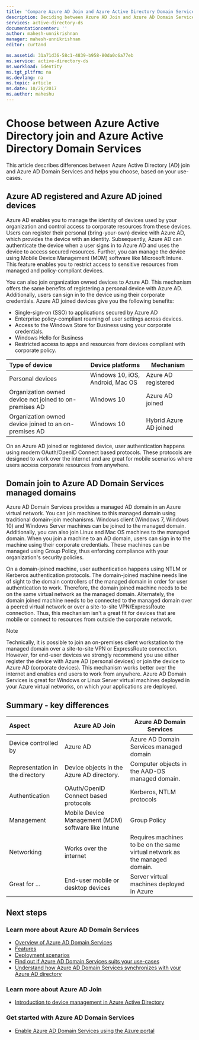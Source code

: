 ```yaml
---
title: 'Compare Azure AD Join and Azure Active Directory Domain Services | Microsoft Docs'
description: Deciding between Azure AD Join and Azure AD Domain Services
services: active-directory-ds
documentationcenter: ''
author: mahesh-unnikrishnan
manager: mahesh-unnikrishnan
editor: curtand

ms.assetid: 31a71d36-58c1-4839-b958-80da0c6a77eb
ms.service: active-directory-ds
ms.workload: identity
ms.tgt_pltfrm: na
ms.devlang: na
ms.topic: article
ms.date: 10/26/2017
ms.author: maheshu
---
```


# Choose between Azure Active Directory join and Azure Active Directory Domain Services
This article describes differences between Azure Active Directory (AD) join and Azure AD Domain Services and helps you choose, based on your use-cases.

## Azure AD registered and Azure AD joined devices
Azure AD enables you to manage the identity of devices used by your organization and control access to corporate resources from these devices. Users can register their personal (bring-your-own) device with Azure AD, which provides the device with an identity. Subsequently, Azure AD can authenticate the device when a user signs in to Azure AD and uses the device to access secured resources. Further, you can manage the device using Mobile Device Management (MDM) software like Microsoft Intune. This feature enables you to restrict access to sensitive resources from managed and policy-compliant devices.

You can also join organization owned devices to Azure AD. This mechanism offers the same benefits of registering a personal device with Azure AD. Additionally, users can sign in to the device using their corporate credentials. Azure AD joined devices give you the following benefits:
* Single-sign-on (SSO) to applications secured by Azure AD
* Enterprise policy-compliant roaming of user settings across devices.
* Access to the Windows Store for Business using your corporate credentials.
* Windows Hello for Business
* Restricted access to apps and resources from devices compliant with corporate policy.

| **Type of device** | **Device platforms** | **Mechanism** |
|:---| --- | --- |
| Personal devices | Windows 10, iOS, Android, Mac OS | Azure AD registered |
| Organization owned device not joined to on-premises AD | Windows 10 | Azure AD joined |
| Organization owned device joined to an on-premises AD | Windows 10 | Hybrid Azure AD joined |

On an Azure AD joined or registered device, user authentication happens using modern OAuth/OpenID Connect based protocols. These protocols are designed to work over the internet and are great for mobile scenarios where users access corporate resources from anywhere.


## Domain join to Azure AD Domain Services managed domains
Azure AD Domain Services provides a managed AD domain in an Azure virtual network. You can join machines to this managed domain using traditional domain-join mechanisms. Windows client (Windows 7, Windows 10) and Windows Server machines can be joined to the managed domain. Additionally, you can also join Linux and Mac OS machines to the managed domain. When you join a machine to an AD domain, users can sign in to the machine using their corporate credentials. These machines can be managed using Group Policy, thus enforcing compliance with your organization's security policies.

On a domain-joined machine, user authentication happens using NTLM or Kerberos authentication protocols. The domain-joined machine needs line of sight to the domain controllers of the managed domain in order for user authentication to work. Therefore, the domain joined machine needs to be on the same virtual network as the managed domain. Alternately, the domain joined machine needs to be connected to the managed domain over a peered virtual network or over a site-to-site VPN/ExpressRoute connection. Thus, this mechanism isn't a great fit for devices that are mobile or connect to resources from outside the corporate network.

> [!NOTE]
> Technically, it is possible to join an on-premises client workstation to the managed domain over a site-to-site VPN or ExpressRoute connection. However, for end-user devices we strongly recommend you use either register the device with Azure AD (personal devices) or join the device to Azure AD (corporate devices). This mechanism works better over the internet and enables end users to work from anywhere. Azure AD Domain Services is great for Windows or Linux Server virtual machines deployed in your Azure virtual networks, on which your applications are deployed.


## Summary - key differences
| **Aspect** | **Azure AD Join** | **Azure AD Domain Services** |
|:---| --- | --- |
| Device controlled by | Azure AD | Azure AD Domain Services managed domain |
| Representation in the directory | Device objects in the Azure AD directory. | Computer objects in the AAD-DS managed domain. |
| Authentication | OAuth/OpenID Connect based protocols | Kerberos, NTLM protocols |
| Management | Mobile Device Management (MDM) software like Intune | Group Policy |
| Networking | Works over the internet | Requires machines to be on the same virtual network as the managed domain.|
| Great for ... | End-user mobile or desktop devices | Server virtual machines deployed in Azure |


## Next steps
### Learn more about Azure AD Domain Services
* [Overview of Azure AD Domain Services](active-directory-ds-overview.md)
* [Features](active-directory-ds-features.md)
* [Deployment scenarios](active-directory-ds-scenarios.md)
* [Find out if Azure AD Domain Services suits your use-cases](active-directory-ds-comparison.md)
* [Understand how Azure AD Domain Services synchronizes with your Azure AD directory](active-directory-ds-synchronization.md)

### Learn more about Azure AD Join
* [Introduction to device management in Azure Active Directory](../active-directory/device-management-introduction.md)

### Get started with Azure AD Domain Services
* [Enable Azure AD Domain Services using the Azure portal](active-directory-ds-getting-started.md)
